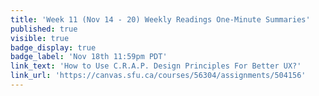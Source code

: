 ```yaml
---
title: 'Week 11 (Nov 14 - 20) Weekly Readings One-Minute Summaries'
published: true
visible: true
badge_display: true
badge_label: 'Nov 18th 11:59pm PDT'
link_text: 'How to Use C.R.A.P. Design Principles For Better UX?'
link_url: 'https://canvas.sfu.ca/courses/56304/assignments/504156'
---
```

